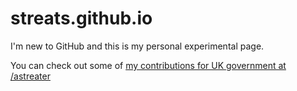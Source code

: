 # streats.github.io

I'm new to GitHub and this is my personal experimental page. 

You can check out some
of [my contributions for UK government at /astreater](https://github.com/astreater)
